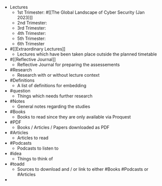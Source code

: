 - Lectures
	- 1st Trimester: #[[The Global Landscape of Cyber Security (Jan 2023)]]
	- 2nd Trimester:
	- 3rd Trimester:
	- 4th Trimester:
	- 5th Trimester:
	- 6th Trimester
- #[[Extraordinary Lectures]]
	- Lectures which have been taken place outside the planned timetable
- #[[Reflective Journal]]
	- Reflective Journal for preparing the assessements
- #Research
	- Research with or without lecture context
- #Definitions
	- A list of definitions for embedding
- #question
	- Things which needs further research
- #Notes
	- General notes regarding the studies
- #Books
	- Books to read since they are only available via Proquest
- #PDF
	- Books / Articles / Papers downloaded as PDF
- #Articles
	- Articles to read
- #Podcasts
	- Podcasts to listen to
- #idea
	- Things to think of
- #toadd
	- Sources to download and / or link to either #Books #Podcasts or #Articles
-